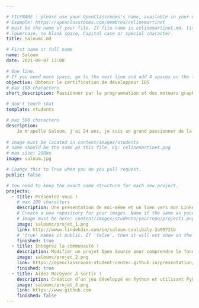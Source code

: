 ```yaml
---

# FILENAME : please use your OpenClassrooms's name, available in your url.
# Example: https://openclassrooms.com/membres/celinemartinet
# must be the name of your file. If file name is celinemartinet.md, title is celinemartinet.
# lowercase, no blank space, Capital case or special character.
title: SaloumC.md

# First name or full name
name: Saloum
date: 2021-09-07 13:00

# One line.
# If you need more space, go to the next line and add 4 spaces on the left, as in 'description'.
objective: Obtenir le certification de développeur IOS
# max 100 characters
short_description: Passionner par la programmation et des moteurs graphique

# don't touch that
template: students

# max 500 characters
description:
    Je m'apelle Saloum, j'ai 24 ans, je suis un grand passionner de la programmation et surtout du systeme d'exploitation IOS qui est pour moi le meilleure. Je suis
    
# image must be located in content/images/students
# name should be the same as this file. Eg: celinemartinet.png
# max size: 200ko
image: saloum.jpg

# Change this to True when you do you pull request.
public: False

# You need to keep the exact same structure for each new project.
projects:
  - title: Présentez-vous !
    # max 100 characters
    description: Une présentation de moi-même et un lien vers mon LinkedIn.
    # Create a new repository for your images. Name it the same as your nickname and profile picture.
    # Image must be here: content/images/students/yourrepo/project1.png
    image: saloumc/projet_1.png
    link: http://wwww.lindekdin.com/in/saloum-coulibaly-3a99721b
    # 'true' makes it public. If 'false', then it will not show on the website.
    finished: true
  - title: Intégrez la communauté !
    description: Modifier un projet Open Source pour comprendre le fonctionnement de Git, de Github et des pull requests.
    image: saloumc/projet_2.png
    link: https://openclassrooms-student-center.github.io/presentation/students/ratus.html
    finished: true
  - title: Aidez MacGyver à sortir !
    description: Création d’un jeu développé en Python et utilisant PyGame.
    image: saloumc/projet_3.png
    link: https://www.github.com
    finished: false
---
```

